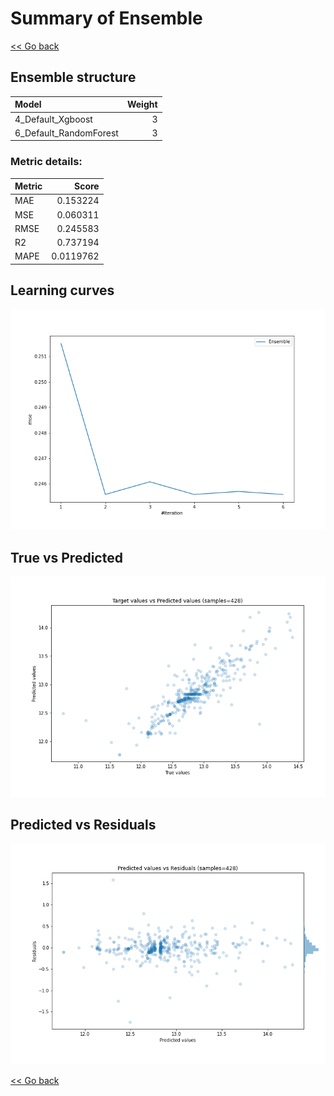 # Summary of Ensemble

[<< Go back](../README.md)


## Ensemble structure
| Model                  |   Weight |
|:-----------------------|---------:|
| 4_Default_Xgboost      |        3 |
| 6_Default_RandomForest |        3 |

### Metric details:
| Metric   |     Score |
|:---------|----------:|
| MAE      | 0.153224  |
| MSE      | 0.060311  |
| RMSE     | 0.245583  |
| R2       | 0.737194  |
| MAPE     | 0.0119762 |



## Learning curves
![Learning curves](learning_curves.png)
## True vs Predicted

![True vs Predicted](true_vs_predicted.png)


## Predicted vs Residuals

![Predicted vs Residuals](predicted_vs_residuals.png)



[<< Go back](../README.md)
